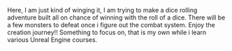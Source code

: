 Here, I am just kind of winging it, I am trying to make a dice rolling adventure built all on chance of winning with the roll of a dice. There will be a few monsters to defeat once i figure out the combat system. Enjoy the creation journey!! Something to focus on, that is my own while i learn various Unreal Engine courses. 
